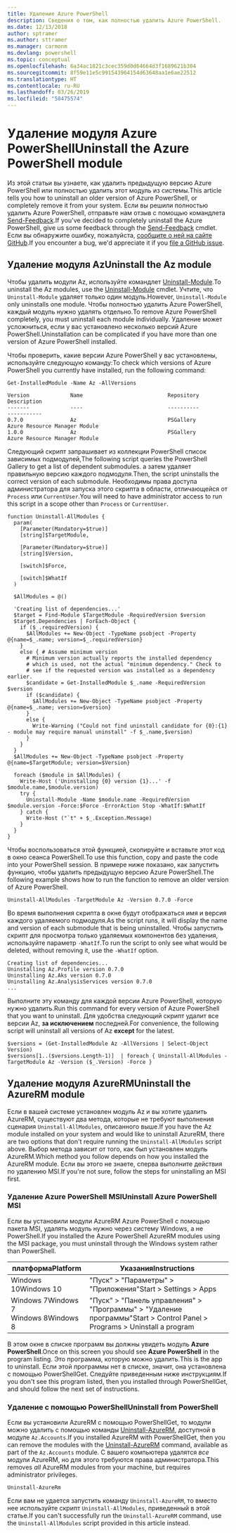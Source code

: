 ```yaml
---
title: Удаление Azure PowerShell
description: Сведения о том, как полностью удалить Azure PowerShell.
ms.date: 12/13/2018
author: sptramer
ms.author: sttramer
ms.manager: carmonm
ms.devlang: powershell
ms.topic: conceptual
ms.openlocfilehash: 6a34ac1821c3cec359d0d64664d3f1689621b304
ms.sourcegitcommit: 8f59e11e5c991543964154d63648aa1e6ae22512
ms.translationtype: HT
ms.contentlocale: ru-RU
ms.lasthandoff: 03/26/2019
ms.locfileid: "58475574"
---
```

# <a name="uninstall-the-azure-powershell-module"></a><span data-ttu-id="1413c-103">Удаление модуля Azure PowerShell</span><span class="sxs-lookup"><span data-stu-id="1413c-103">Uninstall the Azure PowerShell module</span></span>

<span data-ttu-id="1413c-104">Из этой статьи вы узнаете, как удалить предыдущую версию Azure PowerShell или полностью удалить этот модуль из системы.</span><span class="sxs-lookup"><span data-stu-id="1413c-104">This article tells you how to uninstall an older version of Azure PowerShell, or completely remove it from your system.</span></span> <span data-ttu-id="1413c-105">Если вы решили полностью удалить Azure PowerShell, отправьте нам отзыв с помощью командлета [Send-Feedback](/powershell/module/az.accounts/send-feedback).</span><span class="sxs-lookup"><span data-stu-id="1413c-105">If you've decided to completely uninstall the Azure PowerShell, give us some feedback through the [Send-Feedback](/powershell/module/az.accounts/send-feedback) cmdlet.</span></span>
<span data-ttu-id="1413c-106">Если вы обнаружите ошибку, пожалуйста, [сообщите о ней на сайте GitHub](https://github.com/azure/azure-powershell/issues).</span><span class="sxs-lookup"><span data-stu-id="1413c-106">If you encounter a bug, we'd appreciate it if you [file a GitHub issue](https://github.com/azure/azure-powershell/issues).</span></span>

## <a name="uninstall-the-az-module"></a><span data-ttu-id="1413c-107">Удаление модуля Az</span><span class="sxs-lookup"><span data-stu-id="1413c-107">Uninstall the Az module</span></span>

<span data-ttu-id="1413c-108">Чтобы удалить модули Az, используйте командлет [Uninstall-Module](/powershell/module/powershellget/uninstall-module).</span><span class="sxs-lookup"><span data-stu-id="1413c-108">To uninstall the Az modules, use the [Uninstall-Module](/powershell/module/powershellget/uninstall-module) cmdlet.</span></span> <span data-ttu-id="1413c-109">Учтите, что `Uninstall-Module` удаляет только один модуль.</span><span class="sxs-lookup"><span data-stu-id="1413c-109">However, `Uninstall-Module` only uninstalls one module.</span></span> <span data-ttu-id="1413c-110">Чтобы полностью удалить Azure PowerShell, каждый модуль нужно удалять отдельно.</span><span class="sxs-lookup"><span data-stu-id="1413c-110">To remove Azure PowerShell completely, you must uninstall each module individually.</span></span> <span data-ttu-id="1413c-111">Удаление может усложниться, если у вас установлено несколько версий Azure PowerShell.</span><span class="sxs-lookup"><span data-stu-id="1413c-111">Uninstallation can be complicated if you have more than one version of Azure PowerShell installed.</span></span>

<span data-ttu-id="1413c-112">Чтобы проверить, какие версии Azure PowerShell у вас установлены, используйте следующую команду:</span><span class="sxs-lookup"><span data-stu-id="1413c-112">To check which versions of Azure PowerShell you currently have installed, run the following command:</span></span>

```powershell-interactive
Get-InstalledModule -Name Az -AllVersions
```

```output
Version             Name                           Repository           Description
-------             ----                           ----------           -----------
0.7.0               Az                             PSGallery            Azure Resource Manager Module
1.0.0               Az                             PSGallery            Azure Resource Manager Module
```

<span data-ttu-id="1413c-113">Следующий скрипт запрашивает из коллекции PowerShell список зависимых подмодулей,</span><span class="sxs-lookup"><span data-stu-id="1413c-113">The following script queries the PowerShell Gallery to get a list of dependent submodules.</span></span> <span data-ttu-id="1413c-114">а затем удаляет правильную версию каждого подмодуля.</span><span class="sxs-lookup"><span data-stu-id="1413c-114">Then, the script uninstalls the correct version of each submodule.</span></span> <span data-ttu-id="1413c-115">Необходимы права доступа администратора для запуска этого скрипта в области, отличающейся от `Process` или `CurrentUser`.</span><span class="sxs-lookup"><span data-stu-id="1413c-115">You will need to have administrator access to run this script in a scope other than `Process` or `CurrentUser`.</span></span>

```powershell-interactive
function Uninstall-AllModules {
  param(
    [Parameter(Mandatory=$true)]
    [string]$TargetModule,

    [Parameter(Mandatory=$true)]
    [string]$Version,

    [switch]$Force,

    [switch]$WhatIf
  )
  
  $AllModules = @()
  
  'Creating list of dependencies...'
  $target = Find-Module $TargetModule -RequiredVersion $version
  $target.Dependencies | ForEach-Object {
    if ($_.requiredVersion) {
      $AllModules += New-Object -TypeName psobject -Property @{name=$_.name; version=$_.requiredVersion}
    }
    else { # Assume minimum version
      # Minimum version actually reports the installed dependency
      # which is used, not the actual "minimum dependency." Check to
      # see if the requested version was installed as a dependency earlier.
      $candidate = Get-InstalledModule $_.name -RequiredVersion $version
      if ($candidate) {
        $AllModules += New-Object -TypeName psobject -Property @{name=$_.name; version=$version}
      }
      else {
        Write-Warning ("Could not find uninstall candidate for {0}:{1} - module may require manual uninstall" -f $_.name,$version)
      }
    }
  }
  $AllModules += New-Object -TypeName psobject -Property @{name=$TargetModule; version=$Version}

  foreach ($module in $AllModules) {
    Write-Host ('Uninstalling {0} version {1}...' -f $module.name,$module.version)
    try {
      Uninstall-Module -Name $module.name -RequiredVersion $module.version -Force:$Force -ErrorAction Stop -WhatIf:$WhatIf
    } catch {
      Write-Host ("`t" + $_.Exception.Message)
    }
  }
}
```

<span data-ttu-id="1413c-116">Чтобы воспользоваться этой функцией, скопируйте и вставьте этот код в окно сеанса PowerShell.</span><span class="sxs-lookup"><span data-stu-id="1413c-116">To use this function, copy and paste the code into your PowerShell session.</span></span> <span data-ttu-id="1413c-117">В примере ниже показано, как запустить функцию, чтобы удалить предыдущую версию Azure PowerShell.</span><span class="sxs-lookup"><span data-stu-id="1413c-117">The following example shows how to run the function to remove an older version of Azure PowerShell.</span></span>

```powershell-interactive
Uninstall-AllModules -TargetModule Az -Version 0.7.0 -Force
```

<span data-ttu-id="1413c-118">Во время выполнения скрипта в окне будут отображаться имя и версия каждого удаляемого подмодуля.</span><span class="sxs-lookup"><span data-stu-id="1413c-118">As the script runs, it will display the name and version of each submodule that is being uninstalled.</span></span> <span data-ttu-id="1413c-119">Чтобы запустить скрипт для просмотра только удаляемых компонентов без удаления, используйте параметр `-WhatIf`.</span><span class="sxs-lookup"><span data-stu-id="1413c-119">To run the script to only see what would be deleted, without removing it, use the `-WhatIf` option.</span></span>

```output
Creating list of dependencies...
Uninstalling Az.Profile version 0.7.0
Uninstalling Az.Aks version 0.7.0
Uninstalling Az.AnalysisServices version 0.7.0
...
```

<span data-ttu-id="1413c-120">Выполните эту команду для каждой версии Azure PowerShell, которую нужно удалить.</span><span class="sxs-lookup"><span data-stu-id="1413c-120">Run this command for every version of Azure PowerShell that you want to uninstall.</span></span> <span data-ttu-id="1413c-121">Для удобства следующий скрипт удалит все версии Az, __за исключением__ последней.</span><span class="sxs-lookup"><span data-stu-id="1413c-121">For convenience, the following script will uninstall all versions of Az __except__ for the latest.</span></span>

```powershell-interactive
$versions = (Get-InstalledModule Az -AllVersions | Select-Object Version)
$versions[1..($versions.Length-1)]  | foreach { Uninstall-AllModules -TargetModule Az -Version ($_.Version) -Force }
```

## <a name="uninstall-the-azurerm-module"></a><span data-ttu-id="1413c-122">Удаление модуля AzureRM</span><span class="sxs-lookup"><span data-stu-id="1413c-122">Uninstall the AzureRM module</span></span>

<span data-ttu-id="1413c-123">Если в вашей системе установлен модуль Az и вы хотите удалить AzureRM, существуют два метода, которые не требуют выполнения сценария `Uninstall-AllModules`, описанного выше.</span><span class="sxs-lookup"><span data-stu-id="1413c-123">If you have the Az module installed on your system and would like to uninstall AzureRM, there are two options that don't require running the `Uninstall-AllModules` script above.</span></span> <span data-ttu-id="1413c-124">Выбор метода зависит от того, как был установлен модуль AzureRM.</span><span class="sxs-lookup"><span data-stu-id="1413c-124">Which method you follow depends on how you installed the AzureRM module.</span></span>
<span data-ttu-id="1413c-125">Если вы этого не знаете, сперва выполните действия по удалению MSI.</span><span class="sxs-lookup"><span data-stu-id="1413c-125">If you're not sure, follow the steps for uninstalling an MSI first.</span></span>

### <a name="uninstall-azure-powershell-msi"></a><span data-ttu-id="1413c-126">Удаление Azure PowerShell MSI</span><span class="sxs-lookup"><span data-stu-id="1413c-126">Uninstall Azure PowerShell MSI</span></span>

<span data-ttu-id="1413c-127">Если вы установили модули AzureRM Azure PowerShell с помощью пакета MSI, удалять модуль нужно через систему Windows, а не PowerShell.</span><span class="sxs-lookup"><span data-stu-id="1413c-127">If you installed the Azure PowerShell AzureRM modules using the MSI package, you must uninstall through the Windows system rather than PowerShell.</span></span>

| <span data-ttu-id="1413c-128">платформа</span><span class="sxs-lookup"><span data-stu-id="1413c-128">Platform</span></span> | <span data-ttu-id="1413c-129">Указания</span><span class="sxs-lookup"><span data-stu-id="1413c-129">Instructions</span></span> |
|----------|--------------|
| <span data-ttu-id="1413c-130">Windows 10</span><span class="sxs-lookup"><span data-stu-id="1413c-130">Windows 10</span></span> | <span data-ttu-id="1413c-131">"Пуск" > "Параметры" > "Приложения"</span><span class="sxs-lookup"><span data-stu-id="1413c-131">Start > Settings > Apps</span></span> |
| <span data-ttu-id="1413c-132">Windows 7</span><span class="sxs-lookup"><span data-stu-id="1413c-132">Windows 7</span></span> </br><span data-ttu-id="1413c-133">Windows 8</span><span class="sxs-lookup"><span data-stu-id="1413c-133">Windows 8</span></span> | <span data-ttu-id="1413c-134">"Пуск" > "Панель управления" > "Программы" > "Удаление программы"</span><span class="sxs-lookup"><span data-stu-id="1413c-134">Start > Control Panel > Programs > Uninstall a program</span></span> |

<span data-ttu-id="1413c-135">В этом окне в списке программ вы должны увидеть модуль __Azure PowerShell__.</span><span class="sxs-lookup"><span data-stu-id="1413c-135">Once on this screen you should see __Azure PowerShell__ in the program listing.</span></span> <span data-ttu-id="1413c-136">Это программа, которую можно удалить.</span><span class="sxs-lookup"><span data-stu-id="1413c-136">This is the app to uninstall.</span></span> <span data-ttu-id="1413c-137">Если этой программы нет в списке, значит, она установлена с помощью PowerShellGet. Следуйте приведенным ниже инструкциям.</span><span class="sxs-lookup"><span data-stu-id="1413c-137">If you don't see this program listed, then you installed through PowerShellGet, and should follow the next set of instructions.</span></span>

### <a name="uninstall-from-powershell"></a><span data-ttu-id="1413c-138">Удаление с помощью PowerShell</span><span class="sxs-lookup"><span data-stu-id="1413c-138">Uninstall from PowerShell</span></span>

<span data-ttu-id="1413c-139">Если вы установили AzureRM с помощью PowerShellGet, то модули можно удалить с помощью команды [Uninstall-AzureRM](/powershell/module/az.accounts/uninstall-azurerm), доступной в модуле `Az.Accounts`.</span><span class="sxs-lookup"><span data-stu-id="1413c-139">If you installed AzureRM with PowerShellGet, then you can remove the modules with the [Uninstall-AzureRM](/powershell/module/az.accounts/uninstall-azurerm) command, available as part of the `Az.Accounts` module.</span></span> <span data-ttu-id="1413c-140">С вашего компьютера удалятся _все_ модули AzureRM, но для этого требуются права администратора.</span><span class="sxs-lookup"><span data-stu-id="1413c-140">This removes _all_ AzureRM modules from your machine, but requires administrator privileges.</span></span>

```powershell-interactive
Uninstall-AzureRm
```

<span data-ttu-id="1413c-141">Если вам не удается запустить команду `Uninstall-AzureRM`, то вместо нее используйте скрипт `Uninstall-AllModules`, приведенный в этой статье.</span><span class="sxs-lookup"><span data-stu-id="1413c-141">If you can't successfully run the `Uninstall-AzureRM` command, use the `Uninstall-AllModules` script provided in this article instead.</span></span>